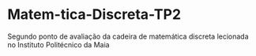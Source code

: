 # Matem-tica-Discreta-TP2
Segundo ponto de avaliação da cadeira de matemática discreta lecionada no Instituto Politécnico da Maia 
